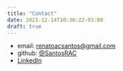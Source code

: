 ```yaml
---
title: "Contact"
date: 2021-12-14T10:36:22-03:00
draft: true
---
```


 * email: [renatoacsantos@gmail.com](mailto:renatoacsantos@gmail.com)
 * github: [@SantosRAC](https://github.com/SantosRAC/)
 * [LinkedIn](https://linkedin.com/in/renato-augusto-corrêa-dos-santos-263202132/)
